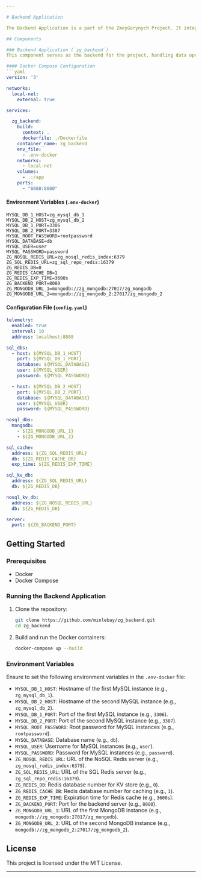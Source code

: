 ```yaml
--- 

# Backend Application

The Backend Application is a part of the ZmeyGorynych Project. It integrates with both SQL and NoSQL databases and uses Redis for caching and key-value storage.

## Components

### Backend Application (`zg_backend`)
This component serves as the backend for the project, handling data operations and integrating with various databases.

#### Docker Compose Configuration
```yaml
version: '3'

networks:
  local-net:
    external: true

services:

  zg_backend:
    build:
      context: .
      dockerfile: ./Dockerfile
    container_name: zg_backend
    env_file:
      - .env-docker
    networks:
      - local-net
    volumes:
      - .:/app
    ports:
      - "8080:8080"
```

#### Environment Variables (`.env-docker`)
```env
MYSQL_DB_1_HOST=zg_mysql_db_1
MYSQL_DB_2_HOST=zg_mysql_db_2
MYSQL_DB_1_PORT=3306
MYSQL_DB_2_PORT=3307
MYSQL_ROOT_PASSWORD=rootpassword
MYSQL_DATABASE=db
MYSQL_USER=user
MYSQL_PASSWORD=password
ZG_NOSQL_REDIS_URL=zg_nosql_redis_index:6379
ZG_SQL_REDIS_URL=zg_sql_repo_redis:16379
ZG_REDIS_DB=0
ZG_REDIS_CACHE_DB=1
ZG_REDIS_EXP_TIME=3600s
ZG_BACKEND_PORT=8080
ZG_MONGODB_URL_1=mongodb://zg_mongodb:27017/zg_mongodb
ZG_MONGODB_URL_2=mongodb://zg_mongodb_2:27017/zg_mongodb_2
```

#### Configuration File (`config.yaml`)
```yaml
telemetry:
  enabled: true
  interval: 10
  address: localhost:8888

sql_dbs:
  - host: ${MYSQL_DB_1_HOST}
    port: ${MYSQL_DB_1_PORT}
    database: ${MYSQL_DATABASE}
    user: ${MYSQL_USER}
    password: ${MYSQL_PASSWORD}

  - host: ${MYSQL_DB_2_HOST}
    port: ${MYSQL_DB_2_PORT}
    database: ${MYSQL_DATABASE}
    user: ${MYSQL_USER}
    password: ${MYSQL_PASSWORD}

nosql_dbs:
  mongodb:
    - ${ZG_MONGODB_URL_1}
    - ${ZG_MONGODB_URL_2}

sql_cache:
  address: ${ZG_SQL_REDIS_URL}
  db: ${ZG_REDIS_CACHE_DB}
  exp_time: ${ZG_REDIS_EXP_TIME}

sql_kv_db:
  address: ${ZG_SQL_REDIS_URL}
  db: ${ZG_REDIS_DB}

nosql_kv_db:
  address: ${ZG_NOSQL_REDIS_URL}
  db: ${ZG_REDIS_DB}

server:
  port: ${ZG_BACKEND_PORT}
```

## Getting Started

### Prerequisites
- Docker
- Docker Compose

### Running the Backend Application
1. Clone the repository:
   ```bash
   git clone https://github.com/minlebay/zg_backend.git
   cd zg_backend
   ```
2. Build and run the Docker containers:
   ```bash
   docker-compose up --build
   ```

### Environment Variables
Ensure to set the following environment variables in the `.env-docker` file:
- `MYSQL_DB_1_HOST`: Hostname of the first MySQL instance (e.g., `zg_mysql_db_1`).
- `MYSQL_DB_2_HOST`: Hostname of the second MySQL instance (e.g., `zg_mysql_db_2`).
- `MYSQL_DB_1_PORT`: Port of the first MySQL instance (e.g., `3306`).
- `MYSQL_DB_2_PORT`: Port of the second MySQL instance (e.g., `3307`).
- `MYSQL_ROOT_PASSWORD`: Root password for MySQL instances (e.g., `rootpassword`).
- `MYSQL_DATABASE`: Database name (e.g., `db`).
- `MYSQL_USER`: Username for MySQL instances (e.g., `user`).
- `MYSQL_PASSWORD`: Password for MySQL instances (e.g., `password`).
- `ZG_NOSQL_REDIS_URL`: URL of the NoSQL Redis server (e.g., `zg_nosql_redis_index:6379`).
- `ZG_SQL_REDIS_URL`: URL of the SQL Redis server (e.g., `zg_sql_repo_redis:16379`).
- `ZG_REDIS_DB`: Redis database number for KV store (e.g., `0`).
- `ZG_REDIS_CACHE_DB`: Redis database number for caching (e.g., `1`).
- `ZG_REDIS_EXP_TIME`: Expiration time for Redis cache (e.g., `3600s`).
- `ZG_BACKEND_PORT`: Port for the backend server (e.g., `8080`).
- `ZG_MONGODB_URL_1`: URL of the first MongoDB instance (e.g., `mongodb://zg_mongodb:27017/zg_mongodb`).
- `ZG_MONGODB_URL_2`: URL of the second MongoDB instance (e.g., `mongodb://zg_mongodb_2:27017/zg_mongodb_2`).

## License
This project is licensed under the MIT License.

---
```

